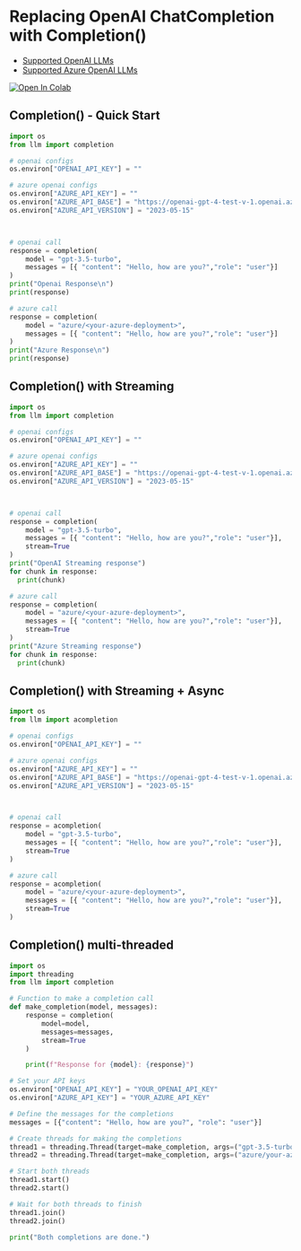 # Replacing OpenAI ChatCompletion with Completion()

* [Supported OpenAI LLMs](https://docs.llm.ai/docs/providers/openai)
* [Supported Azure OpenAI LLMs](https://docs.llm.ai/docs/providers/azure)

<a target="_blank" href="https://colab.research.google.com/github/hanzoai/llm/blob/main/cookbook/LLM_Azure_and_OpenAI_example.ipynb">
  <img src="https://colab.research.google.com/assets/colab-badge.svg" alt="Open In Colab"/>
</a>

## Completion() - Quick Start
```python
import os 
from llm import completion

# openai configs
os.environ["OPENAI_API_KEY"] = ""

# azure openai configs
os.environ["AZURE_API_KEY"] = ""
os.environ["AZURE_API_BASE"] = "https://openai-gpt-4-test-v-1.openai.azure.com/"
os.environ["AZURE_API_VERSION"] = "2023-05-15"



# openai call
response = completion(
    model = "gpt-3.5-turbo", 
    messages = [{ "content": "Hello, how are you?","role": "user"}]
)
print("Openai Response\n")
print(response)

# azure call
response = completion(
    model = "azure/<your-azure-deployment>",
    messages = [{ "content": "Hello, how are you?","role": "user"}]
)
print("Azure Response\n")
print(response)
```

## Completion() with Streaming
```python
import os 
from llm import completion

# openai configs
os.environ["OPENAI_API_KEY"] = ""

# azure openai configs
os.environ["AZURE_API_KEY"] = ""
os.environ["AZURE_API_BASE"] = "https://openai-gpt-4-test-v-1.openai.azure.com/"
os.environ["AZURE_API_VERSION"] = "2023-05-15"



# openai call
response = completion(
    model = "gpt-3.5-turbo", 
    messages = [{ "content": "Hello, how are you?","role": "user"}],
    stream=True
)
print("OpenAI Streaming response")
for chunk in response:
  print(chunk)

# azure call
response = completion(
    model = "azure/<your-azure-deployment>",
    messages = [{ "content": "Hello, how are you?","role": "user"}],
    stream=True
)
print("Azure Streaming response")
for chunk in response:
  print(chunk)

```

## Completion() with Streaming + Async
```python
import os 
from llm import acompletion

# openai configs
os.environ["OPENAI_API_KEY"] = ""

# azure openai configs
os.environ["AZURE_API_KEY"] = ""
os.environ["AZURE_API_BASE"] = "https://openai-gpt-4-test-v-1.openai.azure.com/"
os.environ["AZURE_API_VERSION"] = "2023-05-15"



# openai call
response = acompletion(
    model = "gpt-3.5-turbo", 
    messages = [{ "content": "Hello, how are you?","role": "user"}],
    stream=True
)

# azure call
response = acompletion(
    model = "azure/<your-azure-deployment>",
    messages = [{ "content": "Hello, how are you?","role": "user"}],
    stream=True
)

```

## Completion() multi-threaded

```python
import os
import threading
from llm import completion

# Function to make a completion call
def make_completion(model, messages):
    response = completion(
        model=model,
        messages=messages,
        stream=True
    )

    print(f"Response for {model}: {response}")

# Set your API keys
os.environ["OPENAI_API_KEY"] = "YOUR_OPENAI_API_KEY"
os.environ["AZURE_API_KEY"] = "YOUR_AZURE_API_KEY"

# Define the messages for the completions
messages = [{"content": "Hello, how are you?", "role": "user"}]

# Create threads for making the completions
thread1 = threading.Thread(target=make_completion, args=("gpt-3.5-turbo", messages))
thread2 = threading.Thread(target=make_completion, args=("azure/your-azure-deployment", messages))

# Start both threads
thread1.start()
thread2.start()

# Wait for both threads to finish
thread1.join()
thread2.join()

print("Both completions are done.")
```
